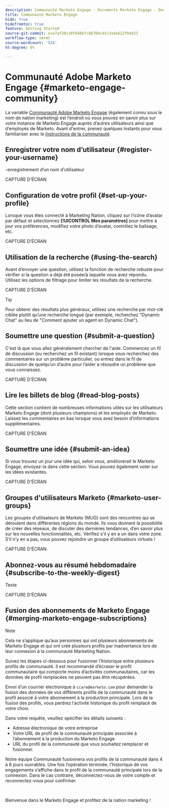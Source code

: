 ```yaml
---
description: Communauté Marketo Engage - Documents Marketo Engage - Documentation du produit
title: Communauté Marketo Engage
hide: true
hidefromtoc: true
feature: Getting Started
source-git-commit: ece7af20c10f646bfc66708c45c3a4e612f0a823
workflow-type: tm+mt
source-wordcount: '524'
ht-degree: 0%

---
```


# Communauté Adobe Marketo Engage {#marketo-engage-community}

La variable [Communauté Adobe Marketo Engage](https://nation.marketo.com/) (également connu sous le nom de nation marketing) est l’endroit où vous pouvez en savoir plus sur votre instance de Marketo Engage auprès d’autres utilisateurs ainsi que d’employés de Marketo. Avant d&#39;entrer, prenez quelques instants pour vous familiariser avec le [Instructions de la communauté](https://nation.marketo.com/t5/community-guidelines/ct-p/community-guidelines).

## Enregistrer votre nom d’utilisateur {#register-your-username}

-enregistrement d’un nom d’utilisateur

CAPTURE D’ÉCRAN

## Configuration de votre profil {#set-up-your-profile}

Lorsque vous êtes connecté à Marketing Nation, cliquez sur l’icône d’avatar par défaut et sélectionnez **[!UICONTROL Mes paramètres]** pour mettre à jour vos préférences, modifiez votre photo d’avatar, contrôlez le balisage, etc.

CAPTURE D’ÉCRAN

## Utilisation de la recherche {#using-the-search}

Avant d’envoyer une question, utilisez la fonction de recherche robuste pour vérifier si la question a déjà été posée/à laquelle vous avez répondu. Utilisez les options de filtrage pour limiter les résultats de la recherche.

CAPTURE D’ÉCRAN

>[!TIP]
>
>Pour obtenir des résultats plus généraux, utilisez une recherche par mot-clé ciblée plutôt qu’une recherche longue (par exemple, recherchez &quot;Dynamic Chat&quot; au lieu de &quot;Comment ajouter un agent en Dynamic Chat&quot;).

## Soumettre une question {#submit-a-question}

C&#39;est là que vous allez généralement chercher de l&#39;aide. Commencez un fil de discussion (ou recherchez un fil existant) lorsque vous recherchez des commentaires sur un problème particulier, ou entrez dans le fil de discussion de quelqu’un d’autre pour l’aider à résoudre un problème que vous connaissez.

CAPTURE D’ÉCRAN

## Lire les billets de blog {#read-blog-posts}

Cette section contient de nombreuses informations utiles sur les utilisateurs Marketo Engage (dont plusieurs champions) et les employés de Marketo. Laissez les commentaires en bas lorsque vous avez besoin d’informations supplémentaires.

CAPTURE D’ÉCRAN

## Soumettre une idée {#submit-an-idea}

Si vous trouvez un jour une idée qui, selon vous, améliorerait le Marketo Engage, envoyez-la dans cette section. Vous pouvez également voter sur les idées existantes.

CAPTURE D’ÉCRAN

## Groupes d&#39;utilisateurs Marketo {#marketo-user-groups}

Les groupes d’utilisateurs de Marketo (MUG) sont des rencontres qui se déroulent dans différentes régions du monde. Ils vous donnent la possibilité de créer des réseaux, de discuter des dernières tendances, d’en savoir plus sur les nouvelles fonctionnalités, etc. Vérifiez s&#39;il y en a un dans votre zone. S’il n’y en a pas, vous pouvez rejoindre un groupe d’utilisateurs virtuels !

CAPTURE D’ÉCRAN

## Abonnez-vous au résumé hebdomadaire {#subscribe-to-the-weekly-digest}

Texte

CAPTURE D’ÉCRAN

## Fusion des abonnements de Marketo Engage {#merging-marketo-engage-subscriptions}

>[!NOTE]
>
>Cela ne s’applique qu’aux personnes qui ont plusieurs abonnements de Marketo Engage et qui ont créé plusieurs profils par inadvertance lors de leur connexion à la communauté Marketing Nation.

Suivez les étapes ci-dessous pour fusionner l’historique entre plusieurs profils de communauté. Il est recommandé d’écraser le profil communautaire qui comporte moins d’activités communautaires, car les données de profil remplacées ne peuvent pas être récupérées.

Envoi d’un courrier électronique à `ccare@marketo.com` pour demander la fusion des données de vos différents profils de la communauté dans le profil associé à votre abonnement à la production principale. Lors de la fusion des profils, vous perdrez l’activité historique du profil remplacé de votre choix.

Dans votre requête, veuillez spécifier les détails suivants :

* Adresse électronique de votre entreprise
* Votre URL de profil de la communauté principale associée à l’abonnement à la production du Marketo Engage
* URL du profil de la communauté que vous souhaitez remplacer et fusionner.

Notre équipe Communauté fusionnera vos profils de la communauté dans 4 à 6 jours ouvrables. Une fois l’opération terminée, l’historique de vos engagements s’affiche dans le profil de la communauté principale lors de la connexion. Dans le cas contraire, déconnectez-vous de votre compte et reconnectez-vous pour confirmer.

<br>

Bienvenue dans le Marketo Engage et profitez de la nation marketing !
